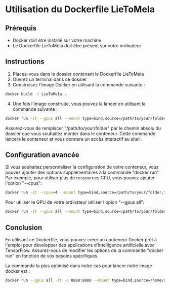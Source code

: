 # Utilisation du Dockerfile LieToMeIa

## Prérequis

- Docker doit être installé sur votre machine
- Le Dockerfile LieToMeIa doit être présent sur votre ordinateur

## Instructions

1. Placez-vous dans le dossier contenant le Dockerfile LieToMeIa
2. Ouvrez un terminal dans ce dossier
3. Construisez l'image Docker en utilisant la commande suivante :

```bash
docker build -t LieToMeIa .
```

4. Une fois l'image construite, vous pouvez la lancer en utilisant la commande suivante :

```bash
docker run -it --gpus all --mount type=bind,source=/path/to/your/folder,target=/src LieToMeIa
```

Assurez-vous de remplacer "/path/to/your/folder" par le chemin absolu du dossier que vous souhaitez monter dans le conteneur. Cette commande lancera le conteneur et vous donnera un accès interactif au shell.

## Configuration avancée

Si vous souhaitez personnaliser la configuration de votre conteneur, vous pouvez ajouter des options supplémentaires à la commande "docker run". Par exemple, pour utiliser plus de ressources CPU, vous pouvez ajouter l'option "--cpus":


```bash
docker run -it --cpus=4 --mount type=bind,source=/path/to/your/folder,target=/src LieToMeIa
```

Pour utiliser le GPU de votre ordinateur utiliser l'opion "--gpus all":

```bash
docker run -it --gpus all --mount type=bind,source=/path/to/your/folder,target=/src LieToMeIa
```


## Conclusion

En utilisant ce Dockerfile, vous pouvez créer un conteneur Docker prêt à l'emploi pour développer des applications d'intelligence artificielle avec TensorFlow. Assurez-vous de modifier les options de la commande "docker run" en fonction de vos besoins spécifiques.

La commande la plus optimisé dans notre cas pour lancer notre image docker est : 

```bash
docker run --gpus all -it -p 8888:8888 --mount type=bind,source=/home/audric/audric/ESIEE-S4/S4/LieToMe/LieToMe/pythonPackages/src/,target=/src,readonly=false tensorflow/tensorflow:latest-gpu-jupyter
```